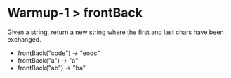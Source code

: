 # Warmup-1 > frontBack

Given a string, return a new string where the first and last chars have been exchanged.

- frontBack("code") → "eodc"
- frontBack("a") → "a"
- frontBack("ab") → "ba"